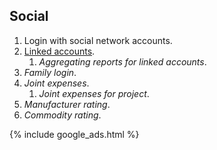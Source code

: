 
## Social

1. Login with social network accounts.
1. [Linked accounts](https://github.com/dvmorozov/expenses/issues/100).
   1. *Aggregating reports for linked accounts*.
1. *Family login*.
1. *Joint expenses*.
   1. *Joint expenses for project*.
1. *Manufacturer rating*.
1. *Commodity rating*.

{% include google_ads.html %}
